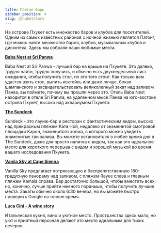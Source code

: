 ```yaml
---
title: Панган Бары
sidebar_position: 4
slug: /phuket/bars
---
```


На острове Пхукет есть множество баров и клубов для посетителей. Одним из самых известных районов с ночной жизнью является Патонг, где можно найти множество баров, клубов, музыкальных клубов и дискотека. Здесь мы собрали наши любимые места.


[**Baba Nest at Sri Panwa**](https://goo.gl/maps/YKKXYHBKFaiH9xZy9)

Baba Nest at Sri Panwa - лучший бар на крыше на Пхукете. Это далеко, трудно найти, трудно получить, и обычно есть двухнедельный лист ожидания, чтобы получить стол, но это того стоит. Как только вам удастся взять стол, выпить коктейль или даже лучше, бокал шампанского и засвидетельствовать великолепный закат над заливом Панва, вы поймете, почему вы прошли через это. Отель Baba Nest находится в отеле Sri Panwa, на удаленном мысе Панва на юго-востоке острова Пхукет, высоко над аквариумом Пхукета.

[**The Sundeck**](https://goo.gl/maps/y98gwzq8HtNWBmwb7)

Sundeck - это лаунж-бар и ресторан с фантастическим видом, высоко над прекрасным пляжем Ката Ной, недалеко от знаменитой смотровой площадки Карон, знаменитого холма, с которого можно увидеть знаменитые три залива. Вы можете остановиться в любое время дня в The Sundeck, даже для просто напитка с видом, так как это идеальное место для короткого перерыва с видом и хорошей музыкой во время вашего исследования Пхукета.

[**Vanila Sky at Cape Sienna**](https://goo.gl/maps/Gusd8tq1Kho2CvWt5)

Vanilla Sky предлагает потрясающую и беспрепятственную 180-градусную панораму над заливом, с пляжем Rayee слева и главным пляжем Kamala справа. Бар достаточно большой, чтобы вместить всех, но, конечно, лучше прийти немного пораньше, чтобы получить лучшие места. Закаты обычно около 6:30 вечера, но вы можете быстро проверить Google на точное время.

[**Luca Cinì - A wine story**](https://goo.gl/maps/zUJHhwDSbNjayVb37)

Итальянская кухня, вино и уютное место. Пространства здесь мало, но уют и приятный персонал делают это место идеальным для тихих вечеров.